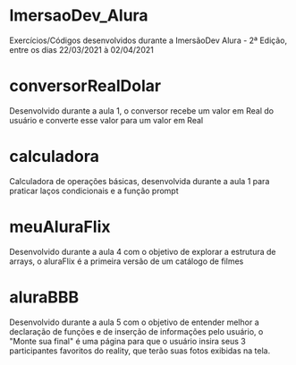 # ImersaoDev_Alura
Exercícios/Códigos desenvolvidos durante a ImersãoDev Alura - 2ª Edição, entre os dias 22/03/2021 à 02/04/2021

# conversorRealDolar
Desenvolvido durante a aula 1, o conversor recebe um valor em Real do usuário e converte esse valor para um valor em Real

# calculadora
Calculadora de operações básicas, desenvolvida durante a aula 1 para praticar laços condicionais e a função prompt

# meuAluraFlix
Desenvolvido durante a aula 4 com o objetivo de explorar a estrutura de arrays, o aluraFlix é a primeira versão de um catálogo de filmes

# aluraBBB
Desenvolvido durante a aula 5 com o objetivo de entender melhor a declaração de funções e de inserção de informações pelo usuário, o "Monte sua final" é uma página para que o usuário insira seus 3 participantes favoritos do reality, que terão suas fotos exibidas na tela. 
